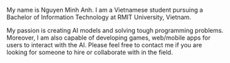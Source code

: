 My name is Nguyen Minh Anh. I am a Vietnamese student pursuing a Bachelor of Information Technology at RMIT University, Vietnam.  

My passion is creating AI models and solving tough programming problems. Moreover, I am also capable of developing games, web/mobile apps for users to interact with the AI. Please feel free to contact me if you are looking for someone to hire or collaborate with in the field.
